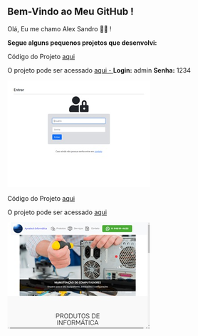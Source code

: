 ## Bem-Vindo ao Meu GitHub !

Olá, Eu me chamo Alex Sandro 👋🙂 !

**Segue alguns pequenos projetos que desenvolvi:**

Código do Projeto [aqui](https://github.com/alexNetBeans/alexNetBeans)

O projeto pode ser acessado [aqui - ](https://alexnetbeans.github.io/alexNetBeans)
**Login:** admin
**Senha:** 1234

[![Gera uma simples nota de Serviços](https://github.com/alexNetBeans/alexNetBeans/blob/main/images/001.jpg?raw=true)](https://alexnetbeans.github.io/alexNetBeans/)

Código do Projeto [aqui](https://github.com/alexNetBeans/MyCodes)

O projeto pode ser acessado [aqui](https://alexnetbeans.github.io/MyCodes/)

![image](https://github.com/alexNetBeans/alexNetBeans/blob/main/images/002.jpg?raw=true)
<!---
alexNetBeans/alexNetBeans is a ✨ special ✨ repository because its `README.md` (this file) appears on your GitHub profile.
You can click the Preview link to take a look at your changes.
--->
